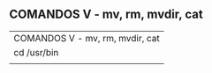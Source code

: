 ## COMANDOS V - mv, rm, mvdir, cat


<table>
    <tr>
        <td colspan="2">COMANDOS V - mv, rm, mvdir, cat</td>
    </tr>
    <tr>
        <td colspan="2">cd /usr/bin</td>
    </tr>
    <tr>
        <td></td>
        <td></td>
    </tr>
</table>